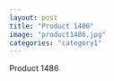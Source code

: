 ```yaml
---
layout: post
title: "Product 1486"
image: "product1486.jpg"
categories: "category1"
---
```

Product 1486

